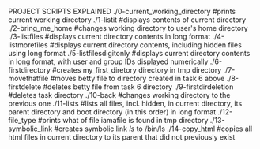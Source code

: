 PROJECT SCRIPTS EXPLAINED
./0-current_working_directory   #prints current working directory
./1-listit                      #displays contents of current directory
./2-bring_me_home               #changes working directory to user's home directory
./3-listfiles                   #displays current directory contents in long format
./4-listmorefiles               #displays current directory contents, including hidden files using long format
./5-listfilesdigitonly          #displays current directory contents in long format, with user and group IDs displayed numerically
./6-firstdirectory              #creates my_first_diretory directory in tmp directory
./7-movethatfile                #moves betty file to directory created in task 6 above
./8-firstdelete                 #deletes betty file from task 6 directory
./9-firstdirdeletion            #deletes task directory
./10-back                       #changes working directory to the previous one
./11-lists                      #lists all files, incl. hidden, in current directory, its parent directory and boot directory (in this order) in long format
./12-file_type                  #prints what of file iamafile is found in tmp directory
./13-symbolic_link              #creates symbolic link _ls_ to /bin/ls
./14-copy_html                  #copies all html files in current directory to its parent that did not previously exist
